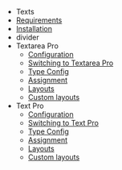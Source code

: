 - Texts
- [Requirements](Texts/requirements.md)
- [Installation](Texts/installation.md) 
- divider
- Textarea Pro
	- [Configuration](Texts/textareapro_configuration.md)
	- [Switching to Textarea Pro](Texts/textareapro_switching_to_pro.md)
	- [Type Config](Texts/textareapro_type_config.md)
	- [Assignment](Texts/textareapro_assignment.md)
	- [Layouts](Texts/textareapro_layouts.md)
	- [Custom layouts](Texts/textareapro_custom_layouts.md)
- Text Pro
	- [Configuration](Texts/textpro_configuration.md)
	- [Switching to Text Pro](Texts/textpro_switching_to_pro.md)
	- [Type Config](Texts/textpro_type_config.md)
	- [Assignment](Texts/textpro_assignment.md)
	- [Layouts](Texts/textpro_layouts.md)
	- [Custom layouts](Texts/textpro_custom_layouts.md)